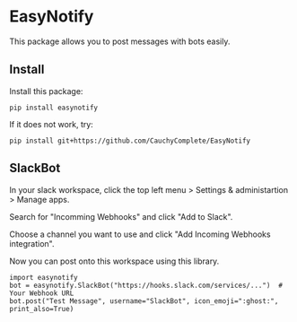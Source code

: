 # EasyNotify
This package allows you to post messages with bots easily.

## Install
Install this package:

```pip install easynotify```

If it does not work, try:

```pip install git+https://github.com/CauchyComplete/EasyNotify```

## SlackBot
In your slack workspace, click the top left menu > Settings & administartion > Manage apps.

Search for "Incomming Webhooks" and click "Add to Slack".

Choose a channel you want to use and click "Add Incoming Webhooks integration".

Now you can post onto this workspace using this library.

```angular2html
import easynotify
bot = easynotify.SlackBot("https://hooks.slack.com/services/...")  # Your Webhook URL
bot.post("Test Message", username="SlackBot", icon_emoji=":ghost:", print_also=True)
```
